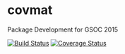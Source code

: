 # covmat
Package Development for GSOC 2015

[![Build Status](https://travis-ci.org/paypal/PayPal-PHP-SDK.png?branch=master)](https://travis-ci.org/paypal/PayPal-PHP-SDK) 
[![Coverage Status](https://coveralls.io/repos/paypal/PayPal-PHP-SDK/badge.svg?branch=master)](https://coveralls.io/r/paypal/PayPal-PHP-SDK?branch=master)
